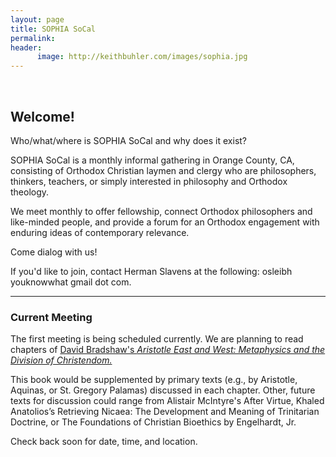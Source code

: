 ```yaml
---
layout: page
title: SOPHIA SoCal
permalink: 
header:
      image: http://keithbuhler.com/images/sophia.jpg
---
```

<br>


## Welcome! 

Who/what/where is SOPHIA SoCal and why does it exist?

SOPHIA SoCal is a monthly informal gathering in Orange County, CA, consisting of Orthodox Christian laymen and clergy who are  philosophers, thinkers, teachers, or simply interested in philosophy and Orthodox theology.

We meet monthly to offer fellowship, connect Orthodox philosophers and like-minded people, and provide a forum for an Orthodox engagement with enduring ideas of contemporary relevance.  

Come dialog with us! 

If you'd like to join, contact Herman Slavens at the following:  osleibh youknowwhat gmail dot com.


---

### Current Meeting

The first meeting is being scheduled currently. We are planning to read chapters of [David Bradshaw's *Aristotle East and West: Metaphysics and the Division of Christendom.*](http://amzn.to/2terXuF)

This book would be supplemented by primary texts (e.g., by Aristotle, Aquinas, or St. Gregory Palamas) discussed in each chapter. Other, future texts for discussion could range from Alistair McIntyre's After Virtue, Khaled Anatolios’s Retrieving Nicaea: The Development and Meaning of Trinitarian Doctrine, or The Foundations of Christian Bioethics by Engelhardt, Jr. 

Check back soon for date, time, and location.